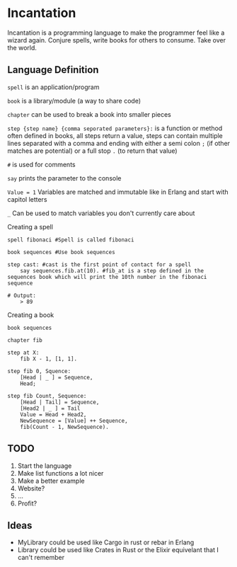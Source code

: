 # Incantation
Incantation is a programming language to make the programmer feel like a wizard again. Conjure spells, write books for others to consume. Take over the world.

## Language Definition
`spell` is an application/program

`book` is a library/module (a way to share code)

`chapter` can be used to break a book into smaller pieces

`step {step name} {comma seporated parameters}:` is a function or method often defined in books, all steps return a value, steps can contain multiple lines separated with a comma and ending with either a semi colon `;` (if other matches are potential) or a full stop `.` (to return that value)

`#` is used for comments

`say` prints the parameter to the console

`Value = 1` Variables are matched and immutable like in Erlang and start with capitol letters

`_` Can be used to match variables you don't currently care about

Creating a spell
```
spell fibonaci #Spell is called fibonaci

book sequences #Use book sequences

step cast: #cast is the first point of contact for a spell
    say sequences.fib.at(10). #fib_at is a step defined in the sequences book which will print the 10th number in the fibonaci sequence

# Output:
    > 89
```

Creating a book
```
book sequences

chapter fib

step at X:
    fib X - 1, [1, 1].

step fib 0, Squence:
    [Head | _ ] = Sequence,
    Head;

step fib Count, Sequence:
    [Head | Tail] = Sequence,
    [Head2 | _ ] = Tail
    Value = Head + Head2,
    NewSequence = [Value] ++ Sequence,
    fib(Count - 1, NewSequence).
```

## TODO
1. Start the language
2. Make list functions a lot nicer
3. Make a better example
4. Website?
5. ...
6. Profit?


## Ideas
- MyLibrary could be used like Cargo in rust or rebar in Erlang
- Library could be used like Crates in Rust or the Elixir equivelant that I can't remember

